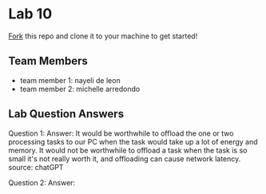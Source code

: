 # Lab 10
[Fork](https://docs.github.com/en/get-started/quickstart/fork-a-repo) this repo and clone it to your machine to get started!

## Team Members
- team member 1: nayeli de leon
- team member 2: michelle arredondo

## Lab Question Answers

Question 1: 
	Answer: It would be worthwhile to offload the one or two processing tasks to our PC when the task would take up a lot of energy and memory. It would not be worthwhile to offload a task when the task is so small it's not really worth it, and offloading can cause network latency.
source: chatGPT

Question 2: 
	Answer: 

